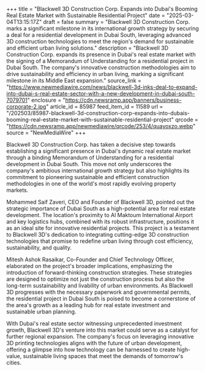 +++
title = "Blackwell 3D Construction Corp. Expands into Dubai's Booming Real Estate Market with Sustainable Residential Project"
date = "2025-03-04T13:15:17Z"
draft = false
summary = "Blackwell 3D Construction Corp. marks a significant milestone in its international growth strategy by securing a deal for a residential development in Dubai South, leveraging advanced 3D construction technologies to meet the region's demand for sustainable and efficient urban living solutions."
description = "Blackwell 3D Construction Corp. expands its presence in Dubai's real estate market with the signing of a Memorandum of Understanding for a residential project in Dubai South. The company's innovative construction methodologies aim to drive sustainability and efficiency in urban living, marking a significant milestone in its Middle East expansion."
source_link = "https://www.newmediawire.com/news/blackwell-3d-inks-deal-to-expand-into-dubai-s-real-estate-sector-with-a-new-development-in-dubai-south-7079701"
enclosure = "https://cdn.newsramp.app/banners/business-corporate-2.jpg"
article_id = 85987
feed_item_id = 11589
url = "/202503/85987-blackwell-3d-construction-corp-expands-into-dubais-booming-real-estate-market-with-sustainable-residential-project"
qrcode = "https://cdn.newsramp.app/newmediawire/qrcode/253/4/quayoxzo.webp"
source = "NewMediaWire"
+++

<p>Blackwell 3D Construction Corp. has taken a decisive step towards establishing a significant presence in Dubai's dynamic real estate market through a binding Memorandum of Understanding for a residential development in Dubai South. This move not only underscores the company's ambitious international growth strategy but also highlights its commitment to pioneering sustainable and efficient construction methodologies in one of the world's most rapidly evolving property markets.</p><p>Mohammed Saif Zaveri, CEO and Founder of Blackwell 3D, pointed out the strategic importance of Dubai South as a high-potential area for real estate development. The location's proximity to Al Maktoum International Airport and key logistics hubs, combined with its robust infrastructure, positions it as an ideal site for innovative residential projects. This project is a testament to Blackwell 3D's dedication to integrating cutting-edge 3D construction technologies that promise to redefine urban living through cost efficiency, sustainability, and quality.</p><p>Mitesh Ashok Rasaikar, Co-Founder and Chief Technology Officer, elaborated on the project's broader implications, emphasizing the introduction of forward-thinking construction strategies. These strategies are designed to optimize not just the construction process but also the long-term sustainability and livability of urban environments. As Blackwell 3D progresses with the necessary paperwork and governmental permits, the residential project in Dubai South is poised to become a cornerstone of the area's growth as a leading hub for real estate investment and sustainable urban planning.</p><p>With Dubai's real estate sector witnessing unprecedented investment growth, Blackwell 3D's venture into this market could serve as a catalyst for further regional expansion. The company's focus on leveraging innovative 3D printing technologies aligns with the future of urban development, offering a glimpse into how technology can be harnessed to create high-value, sustainable living spaces that meet the demands of tomorrow's cities.</p>